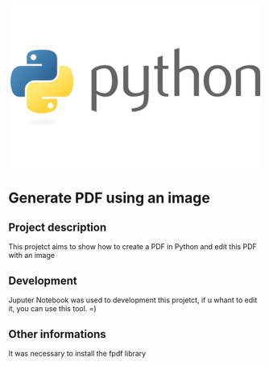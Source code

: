 ![Alt text](python.jpg)
# Generate PDF using an image
## Project description
This projetct aims to show how to create a PDF in Python and edit this PDF with an image
## Development
Juputer Notebook was used to development this projetct, if u whant to edit it, you can use this tool. =)
## Other informations
It was necessary to install the fpdf library
